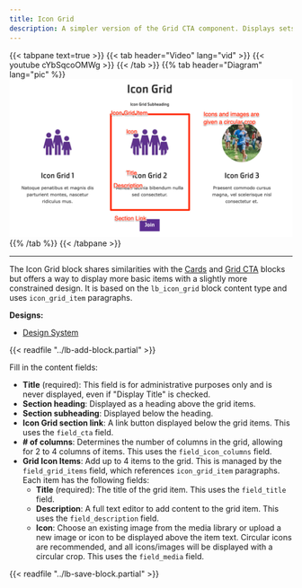 ```yaml
---
title: Icon Grid
description: A simpler version of the Grid CTA component. Displays sets of content, each with a title and description, arranged in rows of 2 to 4 items. Icons or images can be included with each item.
---
```


{{< tabpane text=true >}}
  {{< tab header="Video" lang="vid" >}}
    {{< youtube cYbSqcoOMWg >}}
  {{< /tab >}}
  {{% tab header="Diagram" lang="pic" %}}
![Screenshot of the Icon Grid component with block labels](lb-icon-grid.png)
  {{% /tab %}}
{{< /tabpane >}}

-----

The Icon Grid block shares similarities with the [Cards](../cards) and [Grid CTA](../grid-cta) blocks but offers a way to display more basic items with a slightly more constrained design.  It is based on the `lb_icon_grid` block content type and uses `icon_grid_item` paragraphs.

**Designs:**

*   [Design System](<../../../../../../assets/img/designs/lb-ui-kit/Icon Grid.png>)

{{< readfile "../lb-add-block.partial" >}}

Fill in the content fields:

*   **Title** (required): This field is for administrative purposes only and is never displayed, even if "Display Title" is checked.
*   **Section heading**: Displayed as a heading above the grid items.
*   **Section subheading**: Displayed below the heading.
*   **Icon Grid section link**:  A link button displayed below the grid items.  This uses the `field_cta` field.
*   **# of columns**:  Determines the number of columns in the grid, allowing for 2 to 4 columns of items. This uses the `field_icon_columns` field.
*   **Grid Icon Items**:  Add up to 4 items to the grid. This is managed by the `field_grid_items` field, which references `icon_grid_item` paragraphs. Each item has the following fields:
    *   **Title** (required): The title of the grid item.  This uses the `field_title` field.
    *   **Description**:  A full text editor to add content to the grid item. This uses the `field_description` field.
    *   **Icon**:  Choose an existing image from the media library or upload a new image or icon to be displayed above the item text. Circular icons are recommended, and all icons/images will be displayed with a circular crop. This uses the `field_media` field.

{{< readfile "../lb-save-block.partial" >}}
